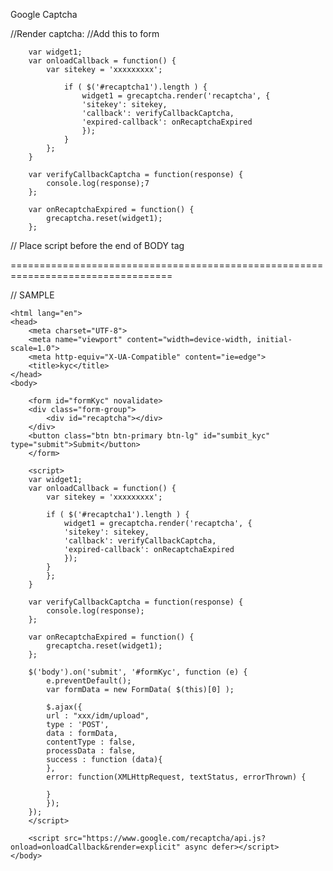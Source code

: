 Google Captcha

//Render captcha:
//Add this to form
<div id="recaptcha"></div>

```
	var widget1;
	var onloadCallback = function() {
		var sitekey = 'xxxxxxxxx';

			if ( $('#recaptcha1').length ) {
			    widget1 = grecaptcha.render('recaptcha', {
				'sitekey': sitekey,
				'callback': verifyCallbackCaptcha,
				'expired-callback': onRecaptchaExpired
			    });
			}
		};
	}

	var verifyCallbackCaptcha = function(response) {
	    console.log(response);7
	};

	var onRecaptchaExpired = function() {
	    grecaptcha.reset(widget1);
	};
```

// Place script before the end of BODY tag
<script src="https://www.google.com/recaptcha/api.js?onload=onloadCallback&render=explicit" async defer></script>

==================================================================================

// SAMPLE
<!DOCTYPE html>
	<html lang="en">
	<head>
	    <meta charset="UTF-8">
	    <meta name="viewport" content="width=device-width, initial-scale=1.0">
	    <meta http-equiv="X-UA-Compatible" content="ie=edge">
	    <title>kyc</title>
	</head>
	<body>

	    <form id="formKyc" novalidate>
		<div class="form-group">
		    <div id="recaptcha"></div>
		</div>
		<button class="btn btn-primary btn-lg" id="sumbit_kyc" type="submit">Submit</button>
	    </form>

	    <script>
		var widget1;
		var onloadCallback = function() {
		    var sitekey = 'xxxxxxxxx';

			if ( $('#recaptcha1').length ) {
			    widget1 = grecaptcha.render('recaptcha', {
			    'sitekey': sitekey,
			    'callback': verifyCallbackCaptcha,
			    'expired-callback': onRecaptchaExpired
			    });
			}
		    };
		}

		var verifyCallbackCaptcha = function(response) {
		    console.log(response);
		};

		var onRecaptchaExpired = function() {
		    grecaptcha.reset(widget1);
		};

		$('body').on('submit', '#formKyc', function (e) {
		    e.preventDefault();
		    var formData = new FormData( $(this)[0] );

		    $.ajax({
			url : "xxx/idm/upload",
			type : 'POST',
			data : formData,
			contentType : false,
			processData : false,
			success : function (data){
			},
			error: function(XMLHttpRequest, textStatus, errorThrown) {

			}
		    });
		});
	    </script>

	    <script src="https://www.google.com/recaptcha/api.js?onload=onloadCallback&render=explicit" async defer></script>
	</body>
</html>
